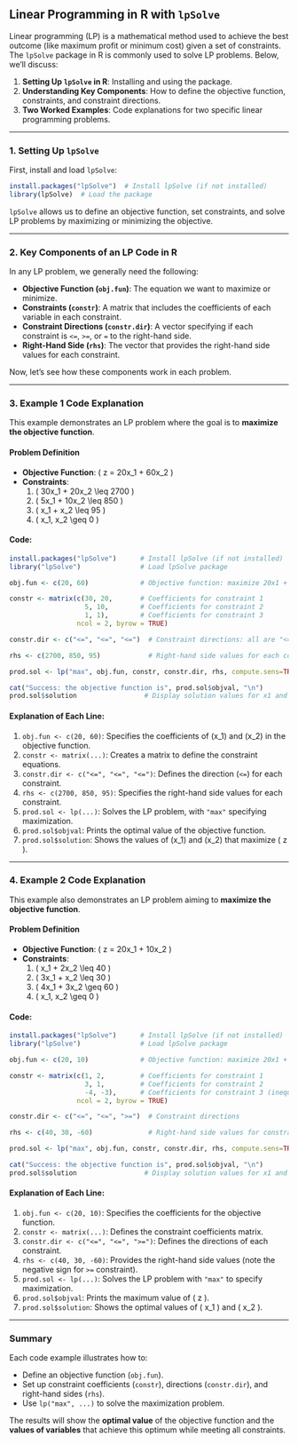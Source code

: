 ## **Linear Programming in R with `lpSolve`**

Linear programming (LP) is a mathematical method used to achieve the best outcome (like maximum profit or minimum cost) given a set of constraints. The `lpSolve` package in R is commonly used to solve LP problems. Below, we’ll discuss:
1. **Setting Up `lpSolve` in R**: Installing and using the package.
2. **Understanding Key Components**: How to define the objective function, constraints, and constraint directions.
3. **Two Worked Examples**: Code explanations for two specific linear programming problems.

---

### **1. Setting Up `lpSolve`**

First, install and load `lpSolve`:

```r
install.packages("lpSolve")  # Install lpSolve (if not installed)
library(lpSolve)  # Load the package
```

`lpSolve` allows us to define an objective function, set constraints, and solve LP problems by maximizing or minimizing the objective.

---

### **2. Key Components of an LP Code in R**

In any LP problem, we generally need the following:

- **Objective Function (`obj.fun`)**: The equation we want to maximize or minimize.
- **Constraints (`constr`)**: A matrix that includes the coefficients of each variable in each constraint.
- **Constraint Directions (`constr.dir`)**: A vector specifying if each constraint is `<=`, `>=`, or `=` to the right-hand side.
- **Right-Hand Side (`rhs`)**: The vector that provides the right-hand side values for each constraint.

Now, let’s see how these components work in each problem.

---

### **3. Example 1 Code Explanation**

This example demonstrates an LP problem where the goal is to **maximize the objective function**.

#### **Problem Definition**
- **Objective Function**: \( z = 20x_1 + 60x_2 \)
- **Constraints**:
  1. \( 30x_1 + 20x_2 \leq 2700 \)
  2. \( 5x_1 + 10x_2 \leq 850 \)
  3. \( x_1 + x_2 \leq 95 \)
  4. \( x_1, x_2 \geq 0 \)

#### **Code**:
```r
install.packages("lpSolve")      # Install lpSolve (if not installed)
library("lpSolve")               # Load lpSolve package

obj.fun <- c(20, 60)             # Objective function: maximize 20x1 + 60x2

constr <- matrix(c(30, 20,       # Coefficients for constraint 1
                   5, 10,        # Coefficients for constraint 2
                   1, 1),        # Coefficients for constraint 3
                 ncol = 2, byrow = TRUE)

constr.dir <- c("<=", "<=", "<=")  # Constraint directions: all are "<="

rhs <- c(2700, 850, 95)            # Right-hand side values for each constraint

prod.sol <- lp("max", obj.fun, constr, constr.dir, rhs, compute.sens=TRUE)

cat("Success: the objective function is", prod.sol$objval, "\n")
prod.sol$solution                 # Display solution values for x1 and x2
```

#### **Explanation of Each Line**:
1. `obj.fun <- c(20, 60)`: Specifies the coefficients of \(x_1\) and \(x_2\) in the objective function.
2. `constr <- matrix(...)`: Creates a matrix to define the constraint equations.
3. `constr.dir <- c("<=", "<=", "<=")`: Defines the direction (`<=`) for each constraint.
4. `rhs <- c(2700, 850, 95)`: Specifies the right-hand side values for each constraint.
5. `prod.sol <- lp(...)`: Solves the LP problem, with `"max"` specifying maximization.
6. `prod.sol$objval`: Prints the optimal value of the objective function.
7. `prod.sol$solution`: Shows the values of \(x_1\) and \(x_2\) that maximize \( z \).

---

### **4. Example 2 Code Explanation**

This example also demonstrates an LP problem aiming to **maximize the objective function**.

#### **Problem Definition**
- **Objective Function**: \( z = 20x_1 + 10x_2 \)
- **Constraints**:
  1. \( x_1 + 2x_2 \leq 40 \)
  2. \( 3x_1 + x_2 \leq 30 \)
  3. \( 4x_1 + 3x_2 \geq 60 \)
  4. \( x_1, x_2 \geq 0 \)

#### **Code**:
```r
install.packages("lpSolve")      # Install lpSolve (if not installed)
library("lpSolve")               # Load lpSolve package

obj.fun <- c(20, 10)             # Objective function: maximize 20x1 + 10x2

constr <- matrix(c(1, 2,         # Coefficients for constraint 1
                   3, 1,         # Coefficients for constraint 2
                   -4, -3),      # Coefficients for constraint 3 (inequality reversed)
                 ncol = 2, byrow = TRUE)

constr.dir <- c("<=", "<=", ">=")  # Constraint directions

rhs <- c(40, 30, -60)              # Right-hand side values for constraints

prod.sol <- lp("max", obj.fun, constr, constr.dir, rhs, compute.sens=TRUE)

cat("Success: the objective function is", prod.sol$objval, "\n")
prod.sol$solution                 # Display solution values for x1 and x2
```

#### **Explanation of Each Line**:
1. `obj.fun <- c(20, 10)`: Specifies the coefficients for the objective function.
2. `constr <- matrix(...)`: Defines the constraint coefficients matrix.
3. `constr.dir <- c("<=", "<=", ">=")`: Defines the directions of each constraint.
4. `rhs <- c(40, 30, -60)`: Provides the right-hand side values (note the negative sign for `>=` constraint).
5. `prod.sol <- lp(...)`: Solves the LP problem with `"max"` to specify maximization.
6. `prod.sol$objval`: Prints the maximum value of \( z \).
7. `prod.sol$solution`: Shows the optimal values of \( x_1 \) and \( x_2 \).

---

### **Summary**

Each code example illustrates how to:
- Define an objective function (`obj.fun`).
- Set up constraint coefficients (`constr`), directions (`constr.dir`), and right-hand sides (`rhs`).
- Use `lp("max", ...)` to solve the maximization problem.

The results will show the **optimal value** of the objective function and the **values of variables** that achieve this optimum while meeting all constraints.

